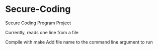 # Secure-Coding
Secure Coding Program Project


Currently, reads one line from a file

Compile with make
Add file name to the command line argument to run
